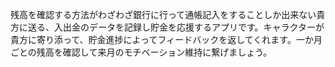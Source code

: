 残高を確認する方法がわざわざ銀行に行って通帳記入をすることしか出来ない貴方に送る、入出金のデータを記録し貯金を応援するアプリです。キャラクターが貴方に寄り添って、貯金進捗によってフィードバックを返してくれます。一か月ごとの残高を確認して来月のモチベーション維持に繋げましょう。
